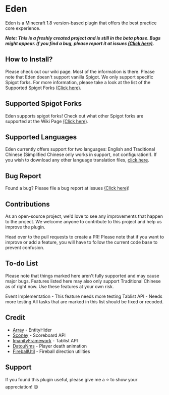 # Eden
Eden is a Minecraft 1.8 version-based plugin that offers the best practice core experience.

_**Note: This is a freshly created project and is still in the beta phase. Bugs might appear. If you find a bug, please report it at issues [(Click here)](https://github.com/diamond-rip/Eden/issues).**_

## How to Install?
Please check out our wiki page. Most of the information is there.
Please note that Eden doesn't support vanilla Spigot. We only support specific Spigot forks. For more information, please take a look at the list of the Supported Spigot Forks [(Click here)](https://github.com/diamond-rip/Eden/wiki/Getting-Started#supported-spigot-forks).

## Supported Spigot Forks

Eden supports spigot forks! Check out what other Spigot forks are supported at the Wiki Page [(Click here)](https://github.com/diamond-rip/Eden/wiki).

## Supported Languages
Eden currently offers support for two languages: English and Traditional Chinese (Simplified Chinese only works in support, not configuration!). If you wish to download any other language translation files, [click here](https://github.com/diamond-rip/Eden/wiki/Configurations).

## Bug Report
Found a bug? Please file a bug report at issues [(Click here)](https://github.com/diamond-rip/Eden/issues/new)!

## Contributions
As an open-source project, we'd love to see any improvements that happen to the project. We welcome anyone to contribute to this project and help us improve the plugin.

Head over to the pull requests to create a PR! Please note that if you want to improve or add a feature, you will have to follow the current code base to prevent confusion.

## To-do List
Please note that things marked here aren't fully supported and may cause major bugs. Features listed here may also only support Traditional Chinese as of right now. Use these features at your own risk.

Event Implementation - This feature needs more testing
Tablist API - Needs more testing
All tasks that are marked in this list should be fixed or recoded.

## Credit
* [Array](https://github.com/RefineDevelopment/Array) - EntityHider
* [Sconey](https://github.com/Saturn-Operations/Sconey) - Scoreboard API
* [ImanityFramework](https://github.com/FairyProject/ImanityFramework) - Tablist API
* [DatouNms](https://github.com/lulu2002/DatouNms) - Player death animation
* [FireballUtil](https://gist.github.com/aaron1998ish/1dd3f183d8d55902f65ea187019058ac) - Fireball direction utilities

## Support
If you found this plugin useful, please give me a ⭐ to show your appreciation! 😊
